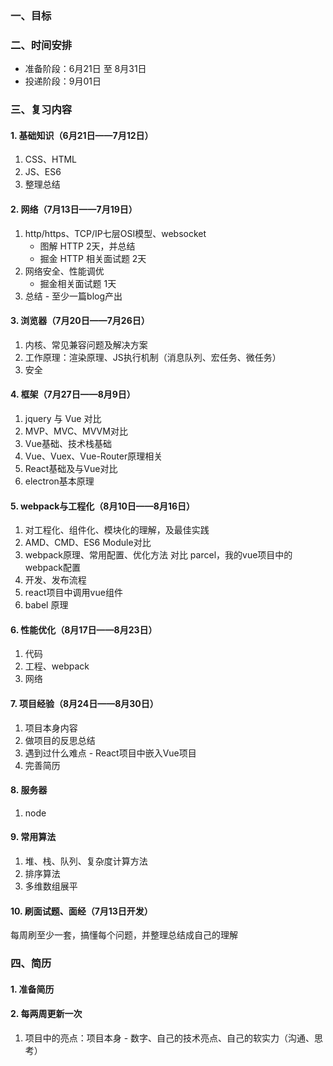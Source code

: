 ### 一、目标


### 二、时间安排
* 准备阶段：6月21日 至 8月31日
* 投递阶段：9月01日

### 三、复习内容
#### 1. 基础知识（6月21日——7月12日）
1. CSS、HTML
2. JS、ES6
3. 整理总结

#### 2. 网络（7月13日——7月19日）
1. http/https、TCP/IP七层OSI模型、websocket
    * 图解 HTTP 2天，并总结
    * 掘金 HTTP 相关面试题 2天
2. 网络安全、性能调优
    * 掘金相关面试题 1天
3. 总结 - 至少一篇blog产出

#### 3. 浏览器（7月20日——7月26日）
1. 内核、常见兼容问题及解决方案
2. 工作原理：渲染原理、JS执行机制（消息队列、宏任务、微任务）
3. 安全

#### 4. 框架（7月27日——8月9日）
1. jquery 与 Vue 对比
2. MVP、MVC、MVVM对比
3. Vue基础、技术栈基础
4. Vue、Vuex、Vue-Router原理相关
5. React基础及与Vue对比
6. electron基本原理

#### 5. webpack与工程化（8月10日——8月16日）
1. 对工程化、组件化、模块化的理解，及最佳实践
2. AMD、CMD、ES6 Module对比
3. webpack原理、常用配置、优化方法 对比 parcel，我的vue项目中的webpack配置
4. 开发、发布流程
5. react项目中调用vue组件
6. babel 原理

#### 6. 性能优化（8月17日——8月23日）
1. 代码
2. 工程、webpack
3. 网络

#### 7. 项目经验（8月24日——8月30日）
1. 项目本身内容
2. 做项目的反思总结
3. 遇到过什么难点 - React项目中嵌入Vue项目
4. 完善简历

#### 8. 服务器
1. node

#### 9. 常用算法
1. 堆、栈、队列、复杂度计算方法
2. 排序算法
3. 多维数组展平

#### 10. 刷面试题、面经（7月13日开发）
每周刷至少一套，搞懂每个问题，并整理总结成自己的理解

### 四、简历
#### 1. 准备简历
#### 2. 每两周更新一次
1. 项目中的亮点：项目本身 - 数字、自己的技术亮点、自己的软实力（沟通、思考）
